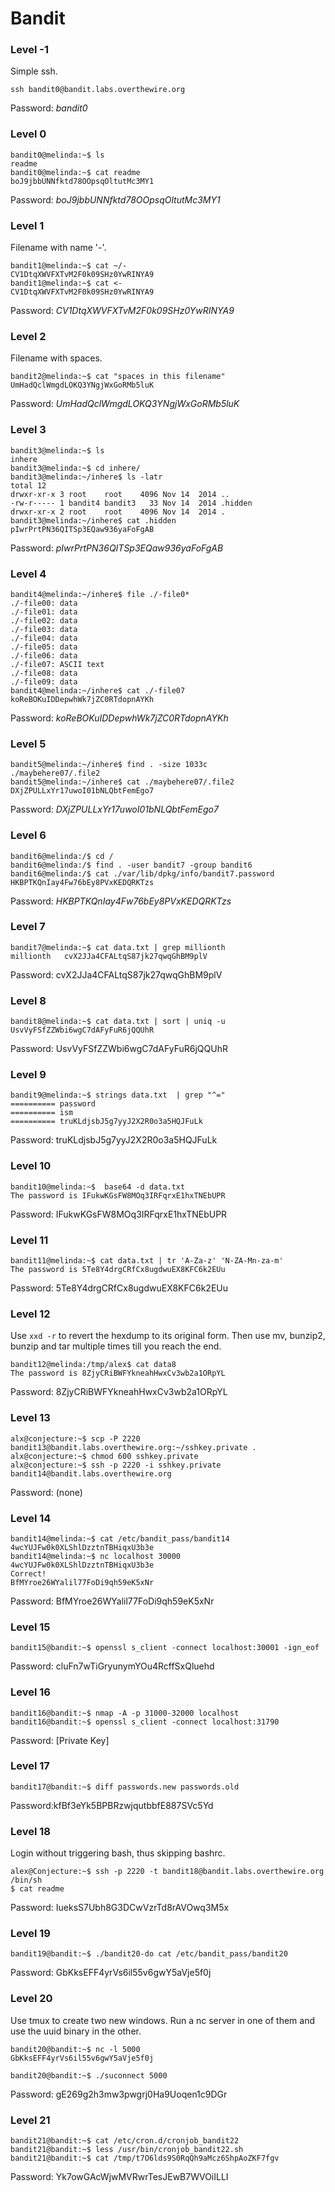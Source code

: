 # Bandit

### Level -1

Simple ssh.

```
ssh bandit0@bandit.labs.overthewire.org
```
Password: *bandit0*

### Level 0

```
bandit0@melinda:~$ ls  
readme
bandit0@melinda:~$ cat readme 
boJ9jbbUNNfktd78OOpsqOltutMc3MY1
```
Password: *boJ9jbbUNNfktd78OOpsqOltutMc3MY1*

### Level 1

Filename with name '-'.

```
bandit1@melinda:~$ cat ~/-    
CV1DtqXWVFXTvM2F0k09SHz0YwRINYA9
bandit1@melinda:~$ cat <-
CV1DtqXWVFXTvM2F0k09SHz0YwRINYA9
```
Password: *CV1DtqXWVFXTvM2F0k09SHz0YwRINYA9*

### Level 2

Filename with spaces.

```
bandit2@melinda:~$ cat "spaces in this filename"  
UmHadQclWmgdLOKQ3YNgjWxGoRMb5luK
```
Password: *UmHadQclWmgdLOKQ3YNgjWxGoRMb5luK*

### Level 3

```
bandit3@melinda:~$ ls
inhere
bandit3@melinda:~$ cd inhere/
bandit3@melinda:~/inhere$ ls -latr
total 12
drwxr-xr-x 3 root    root    4096 Nov 14  2014 ..
-rw-r----- 1 bandit4 bandit3   33 Nov 14  2014 .hidden
drwxr-xr-x 2 root    root    4096 Nov 14  2014 .
bandit3@melinda:~/inhere$ cat .hidden 
pIwrPrtPN36QITSp3EQaw936yaFoFgAB
```
Password: *pIwrPrtPN36QITSp3EQaw936yaFoFgAB*

### Level 4

```
bandit4@melinda:~/inhere$ file ./-file0*
./-file00: data
./-file01: data
./-file02: data
./-file03: data
./-file04: data
./-file05: data
./-file06: data
./-file07: ASCII text
./-file08: data
./-file09: data
bandit4@melinda:~/inhere$ cat ./-file07
koReBOKuIDDepwhWk7jZC0RTdopnAYKh
```
Password: *koReBOKuIDDepwhWk7jZC0RTdopnAYKh*

### Level 5

```
bandit5@melinda:~/inhere$ find . -size 1033c
./maybehere07/.file2
bandit5@melinda:~/inhere$ cat ./maybehere07/.file2
DXjZPULLxYr17uwoI01bNLQbtFemEgo7
```
Password: *DXjZPULLxYr17uwoI01bNLQbtFemEgo7*

### Level 6

```
bandit6@melinda:/$ cd /
bandit6@melinda:/$ find . -user bandit7 -group bandit6
bandit6@melinda:/$ cat ./var/lib/dpkg/info/bandit7.password
HKBPTKQnIay4Fw76bEy8PVxKEDQRKTzs
```
Password: *HKBPTKQnIay4Fw76bEy8PVxKEDQRKTzs*

### Level 7

```
bandit7@melinda:~$ cat data.txt | grep millionth
millionth	cvX2JJa4CFALtqS87jk27qwqGhBM9plV
```
Password: cvX2JJa4CFALtqS87jk27qwqGhBM9plV

### Level 8

```
bandit8@melinda:~$ cat data.txt | sort | uniq -u
UsvVyFSfZZWbi6wgC7dAFyFuR6jQQUhR
```
Password: UsvVyFSfZZWbi6wgC7dAFyFuR6jQQUhR

### Level 9

```
bandit9@melinda:~$ strings data.txt  | grep "^="
========== password
========== ism
========== truKLdjsbJ5g7yyJ2X2R0o3a5HQJFuLk
```
Password: truKLdjsbJ5g7yyJ2X2R0o3a5HQJFuLk

### Level 10

```
bandit10@melinda:~$  base64 -d data.txt 
The password is IFukwKGsFW8MOq3IRFqrxE1hxTNEbUPR
```
Password: IFukwKGsFW8MOq3IRFqrxE1hxTNEbUPR

### Level 11

```
bandit11@melinda:~$ cat data.txt | tr 'A-Za-z' 'N-ZA-Mn-za-m'
The password is 5Te8Y4drgCRfCx8ugdwuEX8KFC6k2EUu
```
Password: 5Te8Y4drgCRfCx8ugdwuEX8KFC6k2EUu

### Level 12

Use `xxd -r` to revert the hexdump to its original form. Then use mv, bunzip2, bunzip and tar multiple times till you reach the end.
```
bandit12@melinda:/tmp/alex$ cat data8
The password is 8ZjyCRiBWFYkneahHwxCv3wb2a1ORpYL
```
Password: 8ZjyCRiBWFYkneahHwxCv3wb2a1ORpYL

### Level 13

```
alx@conjecture:~$ scp -P 2220 bandit13@bandit.labs.overthewire.org:~/sshkey.private .
alx@conjecture:~$ chmod 600 sshkey.private 
alx@conjecture:~$ ssh -p 2220 -i sshkey.private bandit14@bandit.labs.overthewire.org
```
Password: (none)

### Level 14

```
bandit14@melinda:~$ cat /etc/bandit_pass/bandit14
4wcYUJFw0k0XLShlDzztnTBHiqxU3b3e
bandit14@melinda:~$ nc localhost 30000
4wcYUJFw0k0XLShlDzztnTBHiqxU3b3e
Correct!
BfMYroe26WYalil77FoDi9qh59eK5xNr
```
Password: BfMYroe26WYalil77FoDi9qh59eK5xNr

### Level 15

```
bandit15@bandit:~$ openssl s_client -connect localhost:30001 -ign_eof
```
Password: cluFn7wTiGryunymYOu4RcffSxQluehd

### Level 16

```
bandit16@bandit:~$ nmap -A -p 31000-32000 localhost
bandit16@bandit:~$ openssl s_client -connect localhost:31790

```
Password: [Private Key]

### Level 17

```
bandit17@bandit:~$ diff passwords.new passwords.old 
```
Password:kfBf3eYk5BPBRzwjqutbbfE887SVc5Yd

### Level 18
Login without triggering bash, thus skipping bashrc.
```
alex@Conjecture:~$ ssh -p 2220 -t bandit18@bandit.labs.overthewire.org /bin/sh
$ cat readme
```
Password: IueksS7Ubh8G3DCwVzrTd8rAVOwq3M5x

### Level 19

```
bandit19@bandit:~$ ./bandit20-do cat /etc/bandit_pass/bandit20 
```
Password: GbKksEFF4yrVs6il55v6gwY5aVje5f0j

### Level 20
Use tmux to create two new windows. Run a nc server in one of them and use the uuid binary in the other.
```
bandit20@bandit:~$ nc -l 5000
GbKksEFF4yrVs6il55v6gwY5aVje5f0j

bandit20@bandit:~$ ./suconnect 5000
```
Password: gE269g2h3mw3pwgrj0Ha9Uoqen1c9DGr

### Level 21

```
bandit21@bandit:~$ cat /etc/cron.d/cronjob_bandit22
bandit21@bandit:~$ less /usr/bin/cronjob_bandit22.sh
bandit21@bandit:~$ cat /tmp/t7O6lds9S0RqQh9aMcz6ShpAoZKF7fgv
```
Password: Yk7owGAcWjwMVRwrTesJEwB7WVOiILLI
